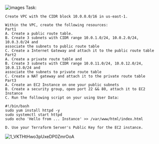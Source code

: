 ![images](https://user-images.githubusercontent.com/85028974/197711473-69d28f16-ed55-4543-a7e5-2911f3e1afcf.png)
Task:
```
Create VPC with the CIDR block 10.0.0.0/16 in us-east-1.

Within the VPC, create the following resources:
Part1
A. Create a public route table.
B. Create 3 subnets with CIDR range 10.0.1.0/24, 10.0.2.0/24, 10.0.3.0/24 and
associate the subnets to public route table
C. Create a Internet Gateway and attach it to the public route table
Part2
A. Create a private route table and 
B. Create 3 subnets with CIDR range 10.0.11.0/24, 10.0.12.0/24, 10.0.13.0/24 and
associate the subnets to private route table
C. Create a NAT gateway and attach it to the private route table
Part3
A. Create an EC2 Instance on one your public subnets
B. Create a security group, open port 22 && 80, attach it to EC2 Instance
C. Run the following script on your using User Data:

#!/bin/bash
sudo yum install httpd -y
sudo systemctl start httpd
sudo echo 'Hello from ... Instance' >> /var/www/html/index.html

D. Use your Terraform Server's Public Key for the EC2 instance.
```

![1_VKTHtHwo3pUxeDP0ZmrOoA](https://user-images.githubusercontent.com/85028974/197711623-2347271b-6a31-4d84-8d48-8390154ffdc7.jpg)
